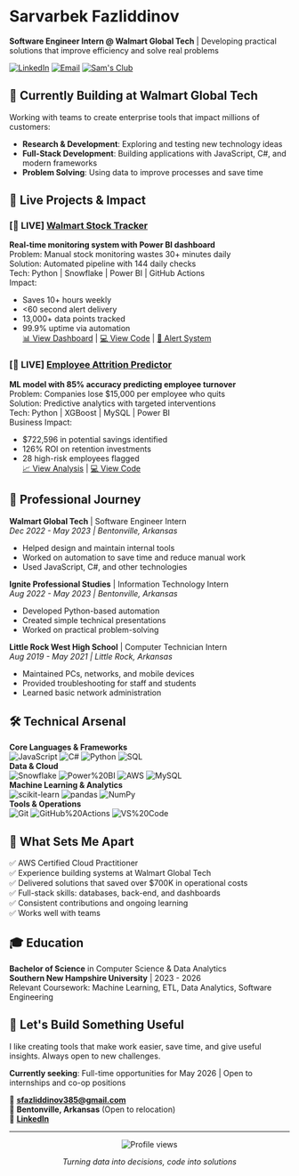 # Sarvarbek Fazliddinov
**Software Engineer Intern @ Walmart Global Tech** | Developing practical solutions that improve efficiency and solve real problems

[![LinkedIn](https://img.shields.io/badge/LinkedIn-Connect-0077B5?style=for-the-badge&logo=linkedin)](https://www.linkedin.com/in/sarvarbekfazliddinov/)
[![Email](https://img.shields.io/badge/Email-Contact-EA4335?style=for-the-badge&logo=gmail)](mailto:sfazliddinov385@gmail.com)
[![Sam's Club](https://img.shields.io/badge/Sam's_Club-Retail_Tech-0071CE?style=for-the-badge)](https://www.samsclub.com)

## 🚀 Currently Building at Walmart Global Tech
Working with teams to create enterprise tools that impact millions of customers:
- **Research & Development**: Exploring and testing new technology ideas
- **Full-Stack Development**: Building applications with JavaScript, C#, and modern frameworks
- **Problem Solving**: Using data to improve processes and save time

## 📌 Live Projects & Impact
### [🔴 LIVE] [Walmart Stock Tracker](https://github.com/sfazliddinov385/walmart-stock-tracker)
**Real-time monitoring system with Power BI dashboard**  
Problem: Manual stock monitoring wastes 30+ minutes daily  
Solution: Automated pipeline with 144 daily checks  
Tech: Python | Snowflake | Power BI | GitHub Actions  
Impact:  
- Saves 10+ hours weekly  
- <60 second alert delivery  
- 13,000+ data points tracked  
- 99.9% uptime via automation  
[📊 View Dashboard](images/Dashboard.PNG) | [💻 View Code](https://github.com/sfazliddinov385/walmart-stock-tracker) | [📧 Alert System](images/Email.PNG)

### [🔴 LIVE] [Employee Attrition Predictor](https://github.com/sfazliddinov385/employee-attrition-prediction)
**ML model with 85% accuracy predicting employee turnover**  
Problem: Companies lose $15,000 per employee who quits  
Solution: Predictive analytics with targeted interventions  
Tech: Python | XGBoost | MySQL | Power BI  
Business Impact:  
- $722,596 in potential savings identified  
- 126% ROI on retention investments  
- 28 high-risk employees flagged  
[📈 View Analysis](https://github.com/sfazliddinov385/employee-attrition-prediction#business-impact) | [💻 View Code](https://github.com/sfazliddinov385/employee-attrition-prediction)

## 💼 Professional Journey
**Walmart Global Tech** | Software Engineer Intern  
*Dec 2022 - May 2023 | Bentonville, Arkansas*  
- Helped design and maintain internal tools  
- Worked on automation to save time and reduce manual work  
- Used JavaScript, C#, and other technologies

**Ignite Professional Studies** | Information Technology Intern  
*Aug 2022 - May 2023 | Bentonville, Arkansas*  
- Developed Python-based automation  
- Created simple technical presentations  
- Worked on practical problem-solving

**Little Rock West High School** | Computer Technician Intern  
*Aug 2019 - May 2021 | Little Rock, Arkansas*  
- Maintained PCs, networks, and mobile devices  
- Provided troubleshooting for staff and students  
- Learned basic network administration

## 🛠️ Technical Arsenal
**Core Languages & Frameworks**  
![JavaScript](https://img.shields.io/badge/JavaScript-F7DF1E?style=flat-square&logo=javascript&logoColor=black) ![C#](https://img.shields.io/badge/C%23-239120?style=flat-square&logo=c-sharp&logoColor=white) ![Python](https://img.shields.io/badge/Python-3776AB?style=flat-square&logo=python&logoColor=white) ![SQL](https://img.shields.io/badge/SQL-4479A1?style=flat-square&logo=postgresql&logoColor=white)  
**Data & Cloud**  
![Snowflake](https://img.shields.io/badge/Snowflake-29B5E8?style=flat-square&logo=snowflake&logoColor=white) ![Power%20BI](https://img.shields.io/badge/Power_BI-F2C811?style=flat-square&logo=powerbi&logoColor=black) ![AWS](https://img.shields.io/badge/AWS_Cloud_Practitioner_Certified-FF9900?style=flat-square&logo=amazon-aws&logoColor=white) ![MySQL](https://img.shields.io/badge/MySQL-00000F?style=flat-square&logo=mysql&logoColor=white)  
**Machine Learning & Analytics**  
![scikit-learn](https://img.shields.io/badge/scikit--learn-F7931E?style=flat-square&logo=scikit-learn&logoColor=white) ![pandas](https://img.shields.io/badge/pandas-150458?style=flat-square&logo=pandas&logoColor=white) ![NumPy](https://img.shields.io/badge/NumPy-013243?style=flat-square&logo=numpy&logoColor=white)  
**Tools & Operations**  
![Git](https://img.shields.io/badge/Git-F05032?style=flat-square&logo=git&logoColor=white) ![GitHub%20Actions](https://img.shields.io/badge/GitHub_Actions-2088FF?style=flat-square&logo=github-actions&logoColor=white) ![VS%20Code](https://img.shields.io/badge/VS_Code-007ACC?style=flat-square&logo=visual-studio-code&logoColor=white)  

## 🎯 What Sets Me Apart
✅ AWS Certified Cloud Practitioner  
✅ Experience building systems at Walmart Global Tech  
✅ Delivered solutions that saved over $700K in operational costs  
✅ Full-stack skills: databases, back-end, and dashboards  
✅ Consistent contributions and ongoing learning  
✅ Works well with teams

## 🎓 Education
**Bachelor of Science** in Computer Science & Data Analytics  
**Southern New Hampshire University** | 2023 - 2026  
Relevant Coursework: Machine Learning, ETL, Data Analytics, Software Engineering

## 🌟 Let's Build Something Useful
I like creating tools that make work easier, save time, and give useful insights. Always open to new challenges.  

**Currently seeking**: Full-time opportunities for May 2026 | Open to internships and co-op positions  

📧 **sfazliddinov385@gmail.com**  
📍 **Bentonville, Arkansas** (Open to relocation)  
💼 **[LinkedIn](https://www.linkedin.com/in/sarvarbekfazliddinov/)**  

---
<p align="center">
  <img src="https://komarev.com/ghpvc/?username=sfazliddinov385&color=blue&style=flat-square" alt="Profile views" />
</p>
<p align="center">
  <i>Turning data into decisions, code into solutions</i>
</p>
